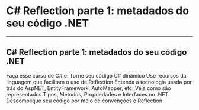 # C# Reflection parte 1: metadados do seu código .NET

--------------------------------------------------------
C# Reflection parte 1: metadados do seu código .NET
--------------------------------------------------------

Faça esse curso de C# e:
Torne seu código C# dinâmico
Use recursos da linguagem que facilitam o uso de Reflection
Entenda a tecnologia usada por trás do AspNET, EntityFramework, AutoMapper, etc.
Veja como são representados Tipos, Métodos, Propriedades e Interfaces no .NET
Descomplique seu código por meio de convenções e Reflection
